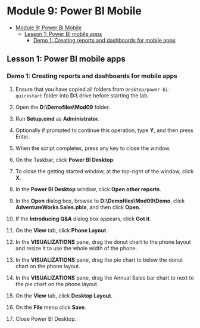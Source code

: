 # Module 9: Power BI Mobile

- [Module 9: Power BI Mobile](#module-9-power-bi-mobile)
  - [Lesson 1: Power BI mobile apps](#lesson-1-power-bi-mobile-apps)
    - [Demo 1: Creating reports and dashboards for mobile apps](#demo-1-creating-reports-and-dashboards-for-mobile-apps)

## Lesson 1: Power BI mobile apps

### Demo 1: Creating reports and dashboards for mobile apps

1. Ensure that you have copied all folders from `Desktop/power-bi-quickstart` folder into **D:\\** drive before starting the lab.

2. Open the **D:\\Demofiles\\Mod09** folder.

3. Run **Setup.cmd** as **Administrator**.

4. Optionally if prompted to continue this operation, type **Y**, and then press Enter.

5. When the script completes, press any key to close the window.

6. On the Taskbar, click **Power BI Desktop**.

7. To close the getting started window, at the top-right of the window, click **X**.

8. In the **Power BI Desktop** window, click **Open other reports**.

9. In the **Open** dialog box, browse to **D:\\Demofiles\\Mod09\\Demo**, click **AdventureWorks Sales.pbix**, and then click **Open**.

10. If the **Introducing Q&A** dialog box appears, click **Got it**.

11. On the **View** tab, click **Phone Layout**.

12. In the **VISUALIZATIONS** pane, drag the donut chart to the phone layout and resize it to use the whole width of the phone.

13. In the **VISUALIZATIONS** pane, drag the pie chart to below the donut chart on the phone layout.

14. In the **VISUALIZATIONS** pane, drag the Annual Sales bar chart to next to the pie chart on the phone layout.

15. On the **View** tab, click **Desktop Layout**.

16. On the **File** menu click **Save**.

17. Close Power BI Desktop.
